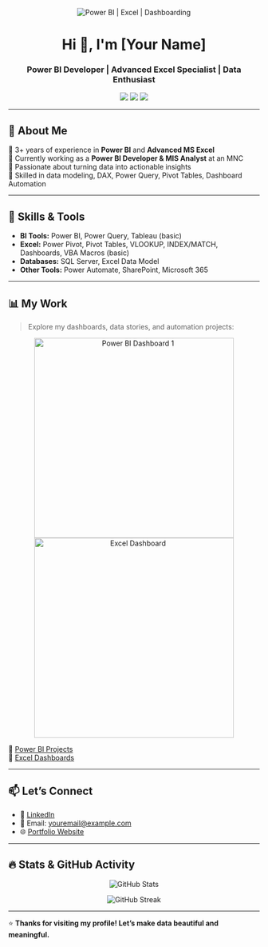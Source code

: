 <!-- Banner Image -->
<p align="center">
  <img src="https://raw.githubusercontent.com/your-username/your-repo/main/assets/banner-powerbi-excel.gif" alt="Power BI | Excel | Dashboarding" style="max-width:100%;">
</p>

<h1 align="center">Hi 👋, I'm [Your Name]</h1>
<h3 align="center">Power BI Developer | Advanced Excel Specialist | Data Enthusiast</h3>

<p align="center">
  <img src="https://img.shields.io/badge/Power%20BI-Visualization-orange?style=for-the-badge&logo=powerbi&logoColor=white" />
  <img src="https://img.shields.io/badge/MS%20Excel-Advanced-green?style=for-the-badge&logo=microsoft-excel&logoColor=white" />
  <img src="https://img.shields.io/badge/Data%20Analytics-Driven-blue?style=for-the-badge&logo=chartdotjs" />
</p>

---

## 🚀 About Me

🔹 3+ years of experience in **Power BI** and **Advanced MS Excel**  
🔹 Currently working as a **Power BI Developer & MIS Analyst** at an MNC  
🔹 Passionate about turning data into actionable insights  
🔹 Skilled in data modeling, DAX, Power Query, Pivot Tables, Dashboard Automation

---

## 🧠 Skills & Tools

- **BI Tools:** Power BI, Power Query, Tableau (basic)
- **Excel:** Power Pivot, Pivot Tables, VLOOKUP, INDEX/MATCH, Dashboards, VBA Macros (basic)
- **Databases:** SQL Server, Excel Data Model
- **Other Tools:** Power Automate, SharePoint, Microsoft 365

---

## 📊 My Work

> Explore my dashboards, data stories, and automation projects:

<p align="center">
  <img src="https://raw.githubusercontent.com/your-username/your-repo/main/assets/dashboard1.png" alt="Power BI Dashboard 1" width="400" />
  <img src="https://raw.githubusercontent.com/your-username/your-repo/main/assets/dashboard2.png" alt="Excel Dashboard" width="400" />
</p>

📁 [Power BI Projects](https://github.com/your-username?tab=repositories&q=power+bi)  
📁 [Excel Dashboards](https://github.com/your-username?tab=repositories&q=excel)

---

## 📫 Let’s Connect

- 💼 [LinkedIn](https://linkedin.com/in/your-profile)
- 📧 Email: youremail@example.com
- 🌐 [Portfolio Website](https://your-portfolio.com)

---

## 🔥 Stats & GitHub Activity

<p align="center">
  <img src="https://github-readme-stats.vercel.app/api?username=your-username&show_icons=true&theme=radical" alt="GitHub Stats" />
</p>

<p align="center">
  <img src="https://github-readme-streak-stats.herokuapp.com/?user=your-username&theme=radical" alt="GitHub Streak" />
</p>

---

⭐ **Thanks for visiting my profile! Let’s make data beautiful and meaningful.**  
